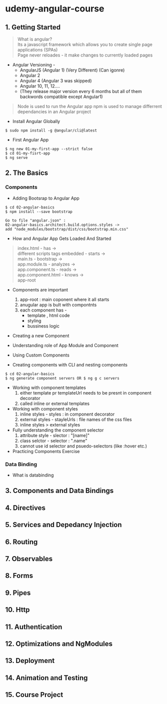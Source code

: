 # udemy-angular-course

## 1. Getting Started

> What is angular? \
> Its a javascript framework which allows you to create single page applications (SPAs) \
> Page never reloades - it make changes to currently loaded pages

-   Angular Versioning -
    -   AngularJS (Angular 1) (Very Different) (Can igonre)
    -   Angular 2
    -   Angular 4 (Angular 3 was skipped)
    -   Angular 10, 11, 12....
    -   (They release major version every 6 months but all of them backwords compatible except Angular1)

> Node is used to run the Angular app
> npm is used to manage differrent dependancies in an Angular project

-   Install Angular Globally

```
$ sudo npm install -g @angular/cli@latest
```

-   First Angular App

```
$ ng new 01-my-first-app --strict false
$ cd 01-my-fisrt-app
$ ng serve
```

## 2. The Basics

### Components

-   Adding Bootsrap to Angular App

```
$ cd 02-angular-basics
$ npm install --save bootstrap

Go to file "angular.json" :
02-angular-basics.architect.build.options.styles ->
add "node_modules/bootstrap/dist/css/bootstrap.min.css"
```

-   How and Angular App Gets Loaded And Started

> index.html - has -> \
> different scripts tags embedded - starts -> \
> main.ts - bootstrap -> \
> app.module.ts - analyzes -> \
> app.component.ts - reads -> \
> app.component.html - knows -> \
> app-root

-   Components are important

    1.  app-root : main coponent where it all starts
    2.  anugular app is bult with compontnts
    3.  each component has -
        -   template , html code
        -   styling
        -   bussiness logic

-   Creating a new Component
-   Understanding role of App Module and Component
-   Using Custom Components
-   Creating components with CLI and nesting components

```
$ cd 02-angular-basics
$ ng generate component servers OR $ ng g c servers
```

-   Working with component templates
    1. either template pr templateUrl needs to be presnt in component decorator
    2. called inline or external templates
-   Working with component styles
    1. inline styles - styles : in component decorator
    2. external styles - stayleUrls : file names of the css files
    3. inline styles > external styles
-   Fully understanding the component selector
    1. attribute style - slector : "\[name\]"
    2. class selctor - selector : ".name"
    3. cannot use id selector and psuedo-selectors (like :hover etc.)
-   Practicing Components Exercise

### Data Binding

-   What is databinding

## 3. Components and Data Bindings

## 4. Directives

## 5. Services and Depedancy Injection

## 6. Routing

## 7. Observables

## 8. Forms

## 9. Pipes

## 10. Http

## 11. Authentication

## 12. Optimizations and NgModules

## 13. Deployment

## 14. Animation and Testing

## 15. Course Project
